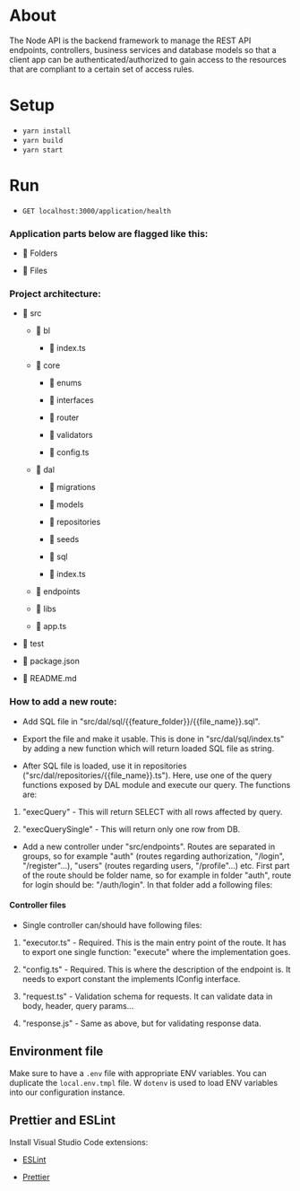 
# About

  

The Node API is the backend framework to manage the REST API endpoints, controllers, business services and database models so that a client app can be authenticated/authorized to gain access to the resources that are compliant to a certain set of access rules.
  

# Setup

  

-  `yarn install`
-  `yarn build`
-  `yarn start`

  

# Run

  

-  `GET localhost:3000/application/health`

  

### Application parts below are flagged like this:

  

- 📒 Folders

- 📑 Files

  

### Project architecture:

  

- 📒 src

	- 📒 bl

		- 📑 index.ts

	- 📒 core

		- 📒 enums

		- 📒 interfaces

		- 📒 router

		- 📒 validators

		- 📑 config.ts

	- 📒 dal

		- 📒 migrations

		- 📒 models

		- 📒 repositories

		- 📒 seeds

		- 📒 sql

		- 📑 index.ts

	- 📒 endpoints

	- 📒 libs

	- 📑 app.ts

- 📒 test

- 📑 package.json

- 📑 README.md

  

### How to add a new route:

  

- Add SQL file in "src/dal/sql/{{feature_folder}}/{{file_name}}.sql".

- Export the file and make it usable. This is done in "src/dal/sql/index.ts" by adding a new function which will return loaded SQL file as string.

* After SQL file is loaded, use it in repositories ("src/dal/repositories/{{file_name}}.ts"). Here, use one of the query functions exposed by DAL module and execute our query. The functions are:

  

1. "execQuery" - This will return SELECT with all rows affected by query.

2. "execQuerySingle" - This will return only one row from DB.

  

- Add a new controller under "src/endpoints". Routes are separated in groups, so for example "auth" (routes regarding authorization, "/login", "/register"...), "users" (routes regarding users, "/profile"...) etc. First part of the route should be folder name, so for example in folder "auth", route for login should be: "/auth/login". In that folder add a following files:

  

#### Controller files

  

- Single controller can/should have following files:

  

1. "executor.ts" - Required. This is the main entry point of the route. It has to export one single function: "execute" where the implementation goes.

  

2. "config.ts" - Required. This is where the description of the endpoint is. It needs to export constant the implements IConfig interface. 

3. "request.ts" - Validation schema for requests. It can validate data in body, header, query params...
  
4. "response.js" - Same as above, but for validating response data.

  

## Environment file

  

Make sure to have a `.env` file with appropriate ENV variables. You can duplicate the `local.env.tmpl` file. W `dotenv` is used to load ENV variables into our configuration instance.

  

## Prettier and ESLint

  

Install Visual Studio Code extensions:

  

-  [ESLint](https://marketplace.visualstudio.com/items?itemName=dbaeumer.vscode-eslint)

-  [Prettier](https://marketplace.visualstudio.com/items?itemName=esbenp.prettier-vscode)
